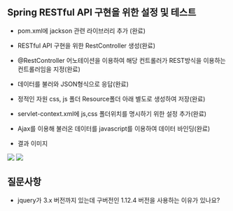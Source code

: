 ## Spring RESTful API 구현을 위한 설정 및 테스트
 - pom.xml에 jackson 관련 라이브러리 추가 (완료)
 
 - RESTful API 구현을 위한 RestController 생성(완료)
 
 - @RestController 어노테이션을 이용하여 해당 컨트롤러가 REST방식을 이용하는 컨트롤러임을 지정(완료)
 
 - 데이터를 불러와 JSON형식으로 응답(완료)
 
 - 정적인 자원 css, js 폴더 Resource폴더 아래 별도로 생성하여 저장(완료)
 
 - servlet-context.xml에 js,css 폴더위치를 명시하기 위한 설정 추가(완료)
 
 - Ajax를 이용해 불러온 데이터를 javascript를 이용하여 데이터 바인딩(완료)
 
 - 결과 이미지
 
<img src="./image/캡처1.png">
<img src="./image/캡처2.png">
 

 ## 질문사항
 - jquery가 3.x 버전까지 있는데 구버전인 1.12.4 버전을 사용하는 이유가 있나요? 
 
